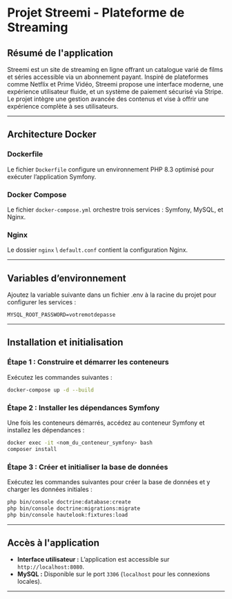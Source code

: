 # Projet Streemi - Plateforme de Streaming  

## **Résumé de l'application**  
Streemi est un site de streaming en ligne offrant un catalogue varié de films et séries accessible via un abonnement payant. Inspiré de plateformes comme Netflix et Prime Vidéo, Streemi propose une interface moderne, une expérience utilisateur fluide, et un système de paiement sécurisé via Stripe. Le projet intègre une gestion avancée des contenus et vise à offrir une expérience complète à ses utilisateurs.  

---

## **Architecture Docker**  

### **Dockerfile**  
Le fichier `Dockerfile` configure un environnement PHP 8.3 optimisé pour exécuter l’application Symfony.

### **Docker Compose**  
Le fichier `docker-compose.yml` orchestre trois services : Symfony, MySQL, et Nginx.  

### **Nginx**  
Le dossier `nginx` \ `default.conf` contient la configuration Nginx.

---

## **Variables d’environnement**  
Ajoutez la variable suivante dans un fichier .env à la racine du projet pour configurer les services :  

```env
MYSQL_ROOT_PASSWORD=votremotdepasse
```

---

## **Installation et initialisation**  

### **Étape 1 : Construire et démarrer les conteneurs**  
Exécutez les commandes suivantes :  

```bash
docker-compose up -d --build
```

### **Étape 2 : Installer les dépendances Symfony**  
Une fois les conteneurs démarrés, accédez au conteneur Symfony et installez les dépendances :  

```bash
docker exec -it <nom_du_conteneur_symfony> bash
composer install
```

### **Étape 3 : Créer et initialiser la base de données**  
Exécutez les commandes suivantes pour créer la base de données et y charger les données initiales :  

```bash
php bin/console doctrine:database:create
php bin/console doctrine:migrations:migrate
php bin/console hautelook:fixtures:load
```

---

## **Accès à l'application**  

- **Interface utilisateur :** L’application est accessible sur `http://localhost:8080`.  
- **MySQL :** Disponible sur le port `3306` (`localhost` pour les connexions locales).  
---